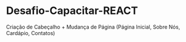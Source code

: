 # Desafio-Capacitar-REACT

 Criação de Cabeçalho + Mudança de Página (Página Inicial, Sobre Nós, Cardápio, Contatos)
